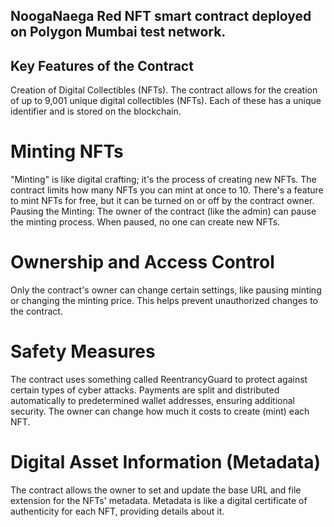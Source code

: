 ## NoogaNaega Red NFT smart contract deployed on Polygon Mumbai test network.

## Key Features of the Contract
Creation of Digital Collectibles (NFTs). The contract allows for the creation of up to 9,001 unique digital collectibles (NFTs). Each of these has a unique identifier and is stored on the blockchain.

# Minting NFTs
"Minting" is like digital crafting; it's the process of creating new NFTs.
The contract limits how many NFTs you can mint at once to 10.
There's a feature to mint NFTs for free, but it can be turned on or off by the contract owner.
Pausing the Minting: The owner of the contract (like the admin) can pause the minting process. When paused, no one can create new NFTs.

# Ownership and Access Control
Only the contract's owner can change certain settings, like pausing minting or changing the minting price. 
This helps prevent unauthorized changes to the contract.

# Safety Measures
The contract uses something called ReentrancyGuard to protect against certain types of cyber attacks.
Payments are split and distributed automatically to predetermined wallet addresses, ensuring additional security.
The owner can change how much it costs to create (mint) each NFT.

# Digital Asset Information (Metadata)
The contract allows the owner to set and update the base URL and file extension for the NFTs' metadata.
Metadata is like a digital certificate of authenticity for each NFT, providing details about it.
